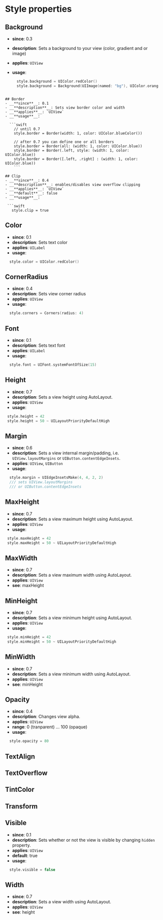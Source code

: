 # Style properties

## Background
- __**since**__: 0.3
- __**description**__: Sets a background to your view (color, gradient and or image)
- __**applies**__: `UIView`
- __**usage**__:

  ```swift
    style.background = UIColor.redColor()
    style.background = Background(UIImage(named: "bg"), UIColor.orangeGradient())
```

## Border
- __**since**__: 0.1
- __**description**__: Sets view border color and width
- __**applies**__: `UIView`
- __**usage**__:

  ```swift
    // until 0.7
    style.border = Border(width: 1, color: UIColor.blueColor())

    // after 0.7 you can define one or all borders
    style.border = Border(all: (width: 1, color: UIColor.blue))
    style.border = Border(.left, style: (width: 1, color: UIColor.blue))
    style.border = Border([.left, .right] : (width: 1, color: UIColor.blue))
    ```

## Clip
- __**since**__: 0.4
- __**description**__: enables/disables view overflow clipping
- __**applies**__: `UIView`
- __**default**__: false
- __**usage**__:

 ```swift
   style.clip = true
   ```

## Color

- __**since**__: 0.1
- __**description**__: Sets text color
- __**applies**__: `UILabel`
- __**usage**__:

 ```swift
   style.color = UIColor.redColor()
   ```

## CornerRadius

- __**since**__: 0.4
- __**description**__: Sets view corner radius
- __**applies**__: `UIView`
- __**usage**__:

 ```swift
   style.corners = Corners(radius: 4)
   ```

## Font

- __**since**__: 0.1
- __**description**__: Sets text font
- __**applies**__: `UILabel`
- __**usage**__:

 ```swift
   style.font = UIFont.systemFontOfSize(15)
   ```

## Height

- __**since**__: 0.7
- __**description**__: Sets a view height using AutoLayout.
- __**applies**__: `UIView`
- __**usage**__:

 ```swift
  style.height = 42
  style.height = 50 ~ UILayoutPriorityDefaultHigh
 ```

## Margin

- __**since**__: 0.6
- __**description**__: Sets a view internal margin/padding, i.e. `UIView.layoutMargins` or `UIButton.contentEdgeInsets`.
- __**applies**__: `UIView`, `UIButton`
- __**usage**__:

 ```swift
   style.margin = UIEdgeInsetsMake(4, 4, 2, 2)
   /// sets UIView.layoutMargins
   /// or UIButton.contentEdgeInsets
   ```

## MaxHeight

- __**since**__: 0.7
- __**description**__: Sets a view maximum height using AutoLayout.
- __**applies**__: `UIView`
- __**usage**__:

 ```swift
  style.maxHeight = 42
  style.maxHeight = 50 ~ UILayoutPriorityDefaultHigh
 ```

## MaxWidth

- __**since**__: 0.7
- __**description**__: Sets a view maximum width using AutoLayout.
- __**applies**__: `UIView`
- __**see**__: maxHeight

## MinHeight

- __**since**__: 0.7
- __**description**__: Sets a view minimum height using AutoLayout.
- __**applies**__: `UIView`
- __**usage**__:

 ```swift
  style.minHeight = 42
  style.minHeight = 50 ~ UILayoutPriorityDefaultHigh
 ```

## MinWidth

- __**since**__: 0.7
- __**description**__: Sets a view minimum width using AutoLayout.
- __**applies**__: `UIView`
- __**see**__: minHeight

## Opacity

- __**since**__: 0.4
- __**description**__: Changes view alpha.
- __**applies**__: `UIView`
- __**range**__: 0 (tranparent) ... 100 (opaque)
- __**usage**__:

 ```swift
   style.opacity = 80
   ```

## TextAlign

## TextOverflow

## TintColor

## Transform

## Visible

- __**since**__: 0.1
- __**description**__: Sets whether or not the view is visible by changing `hidden` property.
- __**applies**__: `UIView`
- __**default**__: true
- __**usage**__:

 ```swift
   style.visible = false
   ```

## Width

- __**since**__: 0.7
- __**description**__: Sets a view width using AutoLayout.
- __**applies**__: `UIView`
- __**see**__: height
